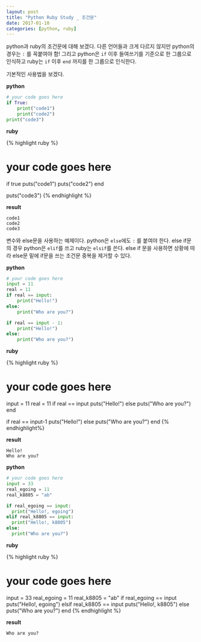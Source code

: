 ```yaml
---
layout: post
title: "Python Ruby Study _ 조건문"
date: 2017-01-10
categories: [python, ruby]
---
```


python과 ruby의 조건문에 대해 보겠다. 다른 언어들과 크게 다르지 않지만 python의 경우는
`:` 를 꼭붙여야 함! 그리고 python은 `if` 이후 들여쓰기를 기준으로 한 그룹으로 인식하고
ruby는 `if` 이후 `end` 까지를 한 그룹으로 인식한다.  

기본적인 사용법을 보겠다.  

**python**

```python
# your code goes here
if True:
	print("code1")
	print("code2")
print("code3")
```

**ruby**

{% highlight ruby %}
# your code goes here
if true
	puts("code1")
	puts("code2")
end

puts("code3")
{% endhighlight %}

**result**

```
code1
code2
code3
```


변수와 else문을 사용하는 예제이다. python은 `else`에도 `:` 를 붙여야 한다. else if문의
경우 python은 `elif`를 쓰고 ruby는 `elsif`를 쓴다. else if 문을 사용하면 상황에 따라
else문 밑에 if문을 쓰는 조건문 중복을 제거할 수 있다.  

**python**

```python
# your code goes here
input = 11
real = 11
if real == input:
    print("Hello!")
else:
    print("Who are you?")

if real == input - 1:
	print("Hello!")
else:
	print("Who are you?")
```

**ruby**

{% highlight ruby %}
# your code goes here
input = 11
real = 11
if real == input
  puts("Hello!")
else
  puts("Who are you?")
end

if real == input-1
  puts("Hello!")
else
  puts("Who are you?")
end
{% endhighlight%}

**result**

```
Hello!
Who are you?
```

**python**

```python
# your code goes here
input = 33
real_egoing = 11
real_k8805 = "ab"

if real_egoing == input:
  print("Hello!, egoing")
elif real_k8805 == input:
  print("Hello!, k8805")
else:
  print("Who are you?")
```

**ruby**

{% highlight ruby %}
# your code goes here
input = 33
real_egoing = 11
real_k8805 = "ab"
if real_egoing == input
  puts("Hello!, egoing")
elsif real_k8805 == input
  puts("Hello!, k8805")
else
  puts("Who are you?")
end
{% endhighlight %}

**result**

```
Who are you?
```
